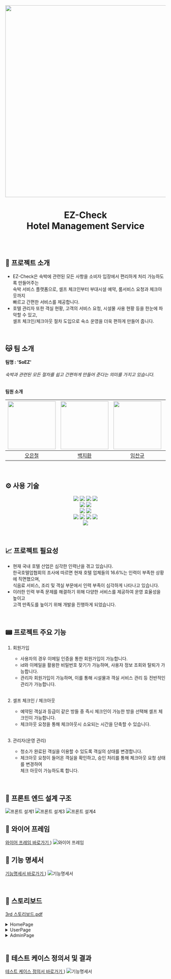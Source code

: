 <div align="center"><img src="https://github.com/beyond-sw-camp/be05-2nd-SoEZ-EZCheck/assets/112090609/4d720be3-fae5-45fa-a0b4-7cdf1ae32db6" width="600" /></div>

<div align="center">
    <h1> EZ-Check 
        </br> Hotel Management Service
    </h1>
</div>
</br>
</br>

## 📣 프로젝트 소개

- EZ-Check은 숙박에 관련된 모든 사항을 소비자 입장에서 편리하게 처리 가능하도록 만들어주는  
  숙박 서비스 플랫폼으로, 셀프 체크인부터 부대시설 예약, 룸서비스 요청과 체크아웃까지  
  빠르고 간편한 서비스를 제공합니다.
- 호텔 관리자 또한 객실 현황, 고객의 서비스 요청, 시설물 사용 현황 등을 한눈에 파악할 수 있고,  
  셀프 체크인/체크아웃 절차 도입으로 숙소 운영을 더욱 편하게 만들어 줍니다.  
</br>

## 😽 팀 소개
**팀명  : 'SoEZ'**
###### 숙박과 관련된 모든 절차를 쉽고 간편하게 만들어 준다는 의미를 가지고 있습니다.

**팀원 소개**

<div align="center">

| <img src="https://github.com/beyond-sw-camp/be05-2nd-SoEZ-EZCheck/assets/112090609/f4876b56-0b13-481c-95c9-3a33c72efff9" height="150" /> | <img src="https://github.com/beyond-sw-camp/be05-2nd-SoEZ-EZCheck/assets/112090609/646cfee4-1f8e-40dc-a40e-39e19f08f336" height="150" /> | <img src="https://github.com/beyond-sw-camp/be05-2nd-SoEZ-EZCheck/assets/112090609/5bce9023-19c1-4f84-a224-83694f5d4ec5" height="150" /> | <img src="https://github.com/beyond-sw-camp/be05-2nd-SoEZ-EZCheck/assets/112090609/0bca0c7b-d376-47bc-8d50-e8f56620d573" height="150" /> | <img src="https://github.com/beyond-sw-camp/be05-2nd-SoEZ-EZCheck/assets/112090609/5c194c91-15f4-4e3d-ad0c-5c5e502b401c" height="150" /> |
|-----------------------------------------------------------------------------------------------------------------------------------|-----------------------------------------------------------------------------------------------------------------------------------|---------------------------------------------------------------------------------------------------------------------------------|-----------------------------------------------------------------------------------------------------------------------------------|-----------------------------------------------------------------------------------------------------------------------------------|
| <div align="center">[오은철](https://github.com/ecoh96)</div>                                                                   | <div align="center"> [백지환](https://github.com/JihwanB) </div>                                                            | <div align="center"> [임찬규](https://github.com/Chankyuuu)</div>                                                                    | <div align="center"> [박시현](https://github.com/SpecialSHipDobby)</div>                                                                     | <div align="center"> [이윤경](https://github.com/yun072)</div>                                                                       |

</div>
</br>

## ⚙ 사용 기술
<div align="center">
  <img src="https://img.shields.io/badge/java-007396?style=for-the-badge&logo=java&logoColor=white">
  <img src="https://img.shields.io/badge/spring-6DB33F?style=for-the-badge&logo=spring&logoColor=white">
  <img src="https://img.shields.io/badge/springboot-6DB33F?style=for-the-badge&logo=springboot&logoColor=white">
  <img src="https://img.shields.io/badge/springsecurity-6DB33F?style=for-the-badge&logo=springsecurity&logoColor=white">
</div>

<div align="center">
  
  <img src="https://img.shields.io/badge/postman-FF6C37?style=for-the-badge&logo=postman&logoColor=white">
  <img src="https://img.shields.io/badge/swagger-85EA2D?style=for-the-badge&logo=swagger&logoColor=white">
</div>
<div align="center">
  <img src="https://img.shields.io/badge/IntelliJ IDEA-000000?style=for-the-badge&logo=IntelliJ IDEA&logoColor=white">
  <img src="https://img.shields.io/badge/Visual Studio Code-007ACC?style=for-the-badge&logo=Visual Studio Code&logoColor=white">
</div>
<div align="center">
  <img src="https://img.shields.io/badge/git-F05032?style=for-the-badge&logo=git&logoColor=white">
  <img src="https://img.shields.io/badge/github-181717?style=for-the-badge&logo=github&logoColor=white">
  <img src="https://img.shields.io/badge/slack-4A154B?style=for-the-badge&logo=slack&logoColor=white">
  <img src="https://img.shields.io/badge/redis-DC382D?style=for-the-badge&logo=redis&logoColor=white">
</div>
<div align="center">
  <img src="https://img.shields.io/badge/vue.js-4FC08D?style=for-the-badge&logo=vue.js&logoColor=white">
</div>
</br>
</br>

## 📈 프로젝트 필요성

- 현재 국내 호텔 산업은 심각한 인력난을 겪고 있습니다. </br>
  한국호텔업협회의 조사에 따르면 현재 호텔 업체들의 16.6%는 인력이 부족한 상황에 직면했으며,   
  식음료 서비스, 조리 및 객실 부문에서 인력 부족이 심각하게 나타나고 있습니다.
- 이러한 인력 부족 문제를 해결하기 위해 다양한 서비스를 제공하여 운영 효율성을 높이고  
  고객 만족도를 높이기 위해 개발을 진행하게 되었습니다.
</br>

## 📟 프로젝트 주요 기능

1. 회원가입
    - 사용자의 경우 이메일 인증을 통한 회원가입이 가능합니다.
    - id와 이메일을 활용한 비밀번호 찾기가 가능하며, 사용자 정보 조회와 탈퇴가 가능합니다.
    - 관리자 회원가입이 가능하며, 이를 통해 시설물과 객실 서비스 관리 등 전반적인 관리가 가능합니다.  
      <br/>

2. 셀프 체크인 / 체크아웃
    - 예약된 객실과 등급이 같은 방들 중 즉시 체크인이 가능한 방을 선택해 셀프 체크인이 가능합니다.
    - 체크아웃 요청을 통해 체크아웃시 소요되는 시간을 단축할 수 있습니다.  
      <br/>

5. 관리자(운영 관리)
    - 청소가 완료된 객실을 이용할 수 있도록 객실의 상태를 변경합니다. 
    - 체크아웃 요청이 들어온 객실을 확인하고, 승인 처리를 통해 체크아웃 요청 상태를 변경하여  
      체크 아웃이 가능하도록 합니다.
</br>

## 📝 프론트 엔드 설계 구조
![프론트 설계1](https://github.com/beyond-sw-camp/be05-3rd-SoEZ-EZCheck/assets/112090609/c18b143f-8596-481a-931f-d5ddd9020ee3)
![프론트 설계3](https://github.com/beyond-sw-camp/be05-3rd-SoEZ-EZCheck/assets/112090609/1d8d358b-4d86-47c7-a4b0-988b3a21ce82)
![프론트 설계4](https://github.com/beyond-sw-camp/be05-3rd-SoEZ-EZCheck/assets/112090609/cc8f4815-efbc-4457-97c6-53bfc457c732)
</br>

## 📝 와이어 프레임
[와이어 프레임 바로가기 ](https://www.figma.com/file/QjTD5cd8byrfufmFhWQ5QR/Untitled?type=whiteboard&node-id=0%3A1&t=LMKgZ9fGq9GUBTgc-1))
![와이어 프레임](https://github.com/beyond-sw-camp/be05-3rd-SoEZ-EZCheck/assets/140836341/5a47a01a-1797-4f5e-a8b3-685376ee4f4a)
</br>

## 📝 기능 명세서
[기능명세서 바로가기 ](https://github.com/beyond-sw-camp/be05-3rd-SoEZ-EZCheck/files/15028483/3.-5.xlsx))
![기능명세서](https://github.com/beyond-sw-camp/be05-3rd-SoEZ-EZCheck/assets/140836341/e3417829-ff0d-4cb1-ac34-8812d6a3335e)

</br>

## 📝 스토리보드
[3rd 스토리보드.pdf](https://github.com/beyond-sw-camp/be05-3rd-SoEZ-EZCheck/files/15027859/3rd.pdf)
        <details>
            <summary> HomePage</summary>
            </br>
              <img src="https://github.com/beyond-sw-camp/be05-2nd-SoEZ-EZCheck/assets/140836341/f9bb8f4b-661c-4433-bf66-bff1136c8527"/>
        </details>
        <details>
            <summary>UserPage</summary>
             </br>
                1. 사용자 회원가입
                </br>
                    ![회원가입페이지](https://github.com/beyond-sw-camp/be05-3rd-SoEZ-EZCheck/assets/140836341/ce76d874-c007-4711-ad94-3ee339446145)
                    ![회원가입페이지2](https://github.com/beyond-sw-camp/be05-3rd-SoEZ-EZCheck/assets/140836341/f051c6dc-6098-4e28-af30-4b6ae28bbcca)
                    ![회원가입페이지3](https://github.com/beyond-sw-camp/be05-3rd-SoEZ-EZCheck/assets/140836341/e3a35f98-6bfe-4b0b-8d67-4f84fa6d12b1)
                </br>
                2. 객실 예약
                 </br>
                    ![red](https://github.com/beyond-sw-camp/be05-3rd-SoEZ-EZCheck/assets/140836341/1678e2f1-ef61-4d61-bc36-301c08760742)
                    ![사용자페이지2](https://github.com/beyond-sw-camp/be05-3rd-SoEZ-EZCheck/assets/140836341/fe044b87-ddfe-4c37-a540-1b48b751bef9)
                    ![사용자페이지3](https://github.com/beyond-sw-camp/be05-3rd-SoEZ-EZCheck/assets/140836341/e0c24501-50d9-48b2-bedd-beaaa33c9432)
                3. 사용자 정보 확인 및 탈퇴
                 </br>
                    ![red2](https://github.com/beyond-sw-camp/be05-3rd-SoEZ-EZCheck/assets/140836341/a723e6d5-b6a9-4f40-b522-062a9546ce1a)
                    ![사용자페이지5](https://github.com/beyond-sw-camp/be05-3rd-SoEZ-EZCheck/assets/140836341/afd3a342-8f60-4bfd-88c5-22876f97a92a)
                4. 객실 체크인 및 체크아웃
                 </br>
                    ![사용자페이지6](https://github.com/beyond-sw-camp/be05-3rd-SoEZ-EZCheck/assets/140836341/7e64d7a7-1da8-4b74-baec-db7d689612c3)
                    ![사용자페이지7](https://github.com/beyond-sw-camp/be05-3rd-SoEZ-EZCheck/assets/140836341/9f22611f-998e-4e87-8182-5b45df8c9598)
                    ![사용자페이지8](https://github.com/beyond-sw-camp/be05-3rd-SoEZ-EZCheck/assets/140836341/4e0f6961-4b78-48ca-924c-87e4bc54754d)
                    </br>
       </details>
       <details>
            <summary>AdminPage</summary>
            </br>
                    ![관리자페이지](https://github.com/beyond-sw-camp/be05-3rd-SoEZ-EZCheck/assets/140836341/62515806-47b0-4fcf-ae6b-ba63bcd29c48)
                    ![관리자페이지2](https://github.com/beyond-sw-camp/be05-3rd-SoEZ-EZCheck/assets/140836341/efd2b605-3831-4d53-9827-55437591e390)
                    ![관리자페이지3](https://github.com/beyond-sw-camp/be05-3rd-SoEZ-EZCheck/assets/140836341/005fed9e-d52a-4e6e-9ebf-daa7a1734f7b)  
       </details>
</br>

## 📝 테스트 케이스 정의서 및 결과
[테스트 케이스 정의서 바로가기 ](https://github.com/beyond-sw-camp/be05-3rd-SoEZ-EZCheck/files/15028483/3.-5.xlsx))
![기능명세서](https://github.com/beyond-sw-camp/be05-3rd-SoEZ-EZCheck/assets/140836341/f76897dc-ed6b-401e-8210-671dee44e1b3)








